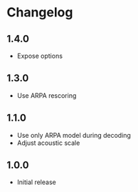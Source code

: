 # Changelog

## 1.4.0

- Expose options

## 1.3.0

- Use ARPA rescoring

## 1.1.0

- Use only ARPA model during decoding
- Adjust acoustic scale

## 1.0.0

- Initial release

